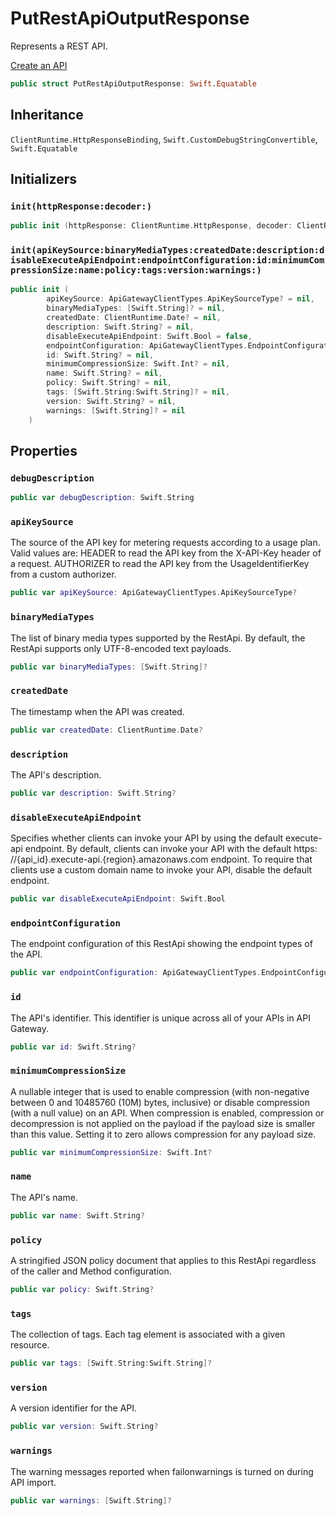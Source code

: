 # PutRestApiOutputResponse

Represents a REST API.

<div class="seeAlso">
<a href="https:​//docs.aws.amazon.com/apigateway/latest/developerguide/how-to-create-api.html">Create an API
</div>

``` swift
public struct PutRestApiOutputResponse: Swift.Equatable 
```

## Inheritance

`ClientRuntime.HttpResponseBinding`, `Swift.CustomDebugStringConvertible`, `Swift.Equatable`

## Initializers

### `init(httpResponse:decoder:)`

``` swift
public init (httpResponse: ClientRuntime.HttpResponse, decoder: ClientRuntime.ResponseDecoder? = nil) throws 
```

### `init(apiKeySource:binaryMediaTypes:createdDate:description:disableExecuteApiEndpoint:endpointConfiguration:id:minimumCompressionSize:name:policy:tags:version:warnings:)`

``` swift
public init (
        apiKeySource: ApiGatewayClientTypes.ApiKeySourceType? = nil,
        binaryMediaTypes: [Swift.String]? = nil,
        createdDate: ClientRuntime.Date? = nil,
        description: Swift.String? = nil,
        disableExecuteApiEndpoint: Swift.Bool = false,
        endpointConfiguration: ApiGatewayClientTypes.EndpointConfiguration? = nil,
        id: Swift.String? = nil,
        minimumCompressionSize: Swift.Int? = nil,
        name: Swift.String? = nil,
        policy: Swift.String? = nil,
        tags: [Swift.String:Swift.String]? = nil,
        version: Swift.String? = nil,
        warnings: [Swift.String]? = nil
    )
```

## Properties

### `debugDescription`

``` swift
public var debugDescription: Swift.String 
```

### `apiKeySource`

The source of the API key for metering requests according to a usage plan. Valid values are:​ HEADER to read the API key from the X-API-Key header of a request. AUTHORIZER to read the API key from the UsageIdentifierKey from a custom authorizer.

``` swift
public var apiKeySource: ApiGatewayClientTypes.ApiKeySourceType?
```

### `binaryMediaTypes`

The list of binary media types supported by the RestApi. By default, the RestApi supports only UTF-8-encoded text payloads.

``` swift
public var binaryMediaTypes: [Swift.String]?
```

### `createdDate`

The timestamp when the API was created.

``` swift
public var createdDate: ClientRuntime.Date?
```

### `description`

The API's description.

``` swift
public var description: Swift.String?
```

### `disableExecuteApiEndpoint`

Specifies whether clients can invoke your API by using the default execute-api endpoint. By default, clients can invoke your API with the default https:​//{api\_id}.execute-api.{region}.amazonaws.com endpoint. To require that clients use a custom domain name to invoke your API, disable the default endpoint.

``` swift
public var disableExecuteApiEndpoint: Swift.Bool
```

### `endpointConfiguration`

The endpoint configuration of this RestApi showing the endpoint types of the API.

``` swift
public var endpointConfiguration: ApiGatewayClientTypes.EndpointConfiguration?
```

### `id`

The API's identifier. This identifier is unique across all of your APIs in API Gateway.

``` swift
public var id: Swift.String?
```

### `minimumCompressionSize`

A nullable integer that is used to enable compression (with non-negative between 0 and 10485760 (10M) bytes, inclusive) or disable compression (with a null value) on an API. When compression is enabled, compression or decompression is not applied on the payload if the payload size is smaller than this value. Setting it to zero allows compression for any payload size.

``` swift
public var minimumCompressionSize: Swift.Int?
```

### `name`

The API's name.

``` swift
public var name: Swift.String?
```

### `policy`

A stringified JSON policy document that applies to this RestApi regardless of the caller and Method configuration.

``` swift
public var policy: Swift.String?
```

### `tags`

The collection of tags. Each tag element is associated with a given resource.

``` swift
public var tags: [Swift.String:Swift.String]?
```

### `version`

A version identifier for the API.

``` swift
public var version: Swift.String?
```

### `warnings`

The warning messages reported when failonwarnings is turned on during API import.

``` swift
public var warnings: [Swift.String]?
```
